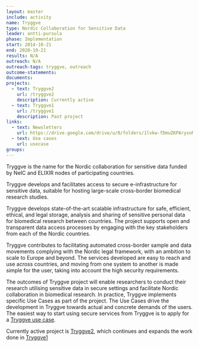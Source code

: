 ```yaml
---
layout: master
include: activity
name: Tryggve
type: Nordic Collaboration for Sensitive Data
leader: antti-pursula
phase: Implementation
start: 2014-10-21
end: 2020-10-21
results: N/A
outreach: N/A
outreach-tags: tryggve, outreach
outcome-statements:
documents:
projects:
  - text: Tryggve2
    url: /tryggve2
    description: Currently active
  - text: Tryggve1
    url: /tryggve1
    description: Past project
links:
  - text: Newsletters
    url: https://drive.google.com/drive/u/0/folders/1lvkw-fDmuZKPArysnN4iUMRBHCi8DIXm
  - text: Use cases
    url: usecase
groups:
---
```

Tryggve is the name for the Nordic collaboration for sensitive data funded by NeIC and ELIXIR nodes of participating countries.

Tryggve develops and facilitates access to secure e-infrastructure for sensitive data, suitable for hosting large-scale cross-border biomedical research studies.

Tryggve develops state-of-the-art scalable infrastructure for safe, efficient, ethical, and legal storage, analysis and sharing of sensitive personal data for biomedical research between countries. The project supports open and transparent data access processes by engaging with the key stakeholders from each of the Nordic countries.

Tryggve contributes to facilitating automated cross-border sample and data movements complying with the Nordic legal framework, with an ambition to scale to Europe and beyond. The services developed are easy to reach and use across countries, and moving from one system to another is made simple for the user, taking into account the high security requirements. 

The outcomes of Tryggve project will enable researchers to conduct their research utilising sensitive data in secure settings and facilitate Nordic collaboration in biomedical research. In practice, Tryggve implements specific Use Cases as part of the project. The Use Cases drive the development in Tryggve towards actual and concrete demands of the users. The easiest way to start using secure services from Tryggve is to apply for a [Tryggve use case](https://neic.no/tryggve/usecase/).

Currently active project is [Tryggve2](https://neic.no/tryggve2/), which continues and expands the work done in [Tryggve1](https://neic.no/tryggve1/) 


